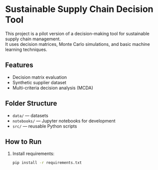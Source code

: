 # Sustainable Supply Chain Decision Tool

This project is a pilot version of a decision-making tool for sustainable supply chain management.  
It uses decision matrices, Monte Carlo simulations, and basic machine learning techniques.

## Features
- Decision matrix evaluation
- Synthetic supplier dataset
- Multi-criteria decision analysis (MCDA)

## Folder Structure
- `data/` — datasets
- `notebooks/` — Jupyter notebooks for development
- `src/` — reusable Python scripts

## How to Run
1. Install requirements:
   ```bash
   pip install -r requirements.txt
